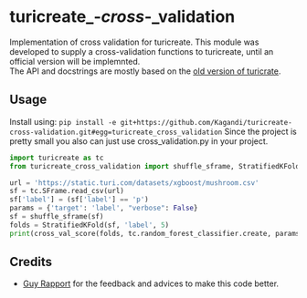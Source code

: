 # turicreate_-_cross_-_validation
Implementation  of cross validation for turicreate.
This module was developed to supply a cross-validation functions to turicreate, until an official version will be implemnted.  
The API and docstrings are mostly based on the [old version of turicrate](https://turi.com/products/create/docs/graphlab.toolkits.cross_validation.html).

## Usage
Install using: ```pip install -e git+https://github.com/Kagandi/turicreate-cross-validation.git#egg=turicreate_cross_validation```
Since the project is pretty small you also can just use cross_validation.py in your project. 
```python
import turicreate as tc
from turicreate_cross_validation import shuffle_sframe, StratifiedKFold, cross_val_score

url = 'https://static.turi.com/datasets/xgboost/mushroom.csv'
sf = tc.SFrame.read_csv(url)
sf['label'] = (sf['label'] == 'p')
params = {'target': 'label', "verbose": False}
sf = shuffle_sframe(sf)
folds = StratifiedKFold(sf, 'label', 5)
print(cross_val_score(folds, tc.random_forest_classifier.create, params))
```

## Credits
* [Guy Rapport](https://github.com/guy4261) for the feedback and advices to make this code better.
